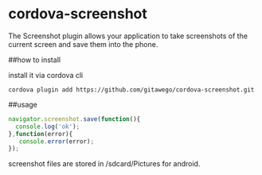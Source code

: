 cordova-screenshot
==================

The Screenshot plugin allows your application to take screenshots of the current screen and save them into the phone.

##how to install

install it via cordova cli

```
cordova plugin add https://github.com/gitawego/cordova-screenshot.git
```


##usage

```js
navigator.screenshot.save(function(){
  console.log('ok');
},function(error){
   console.error(error);
});
```

screenshot files are stored in /sdcard/Pictures for android.
